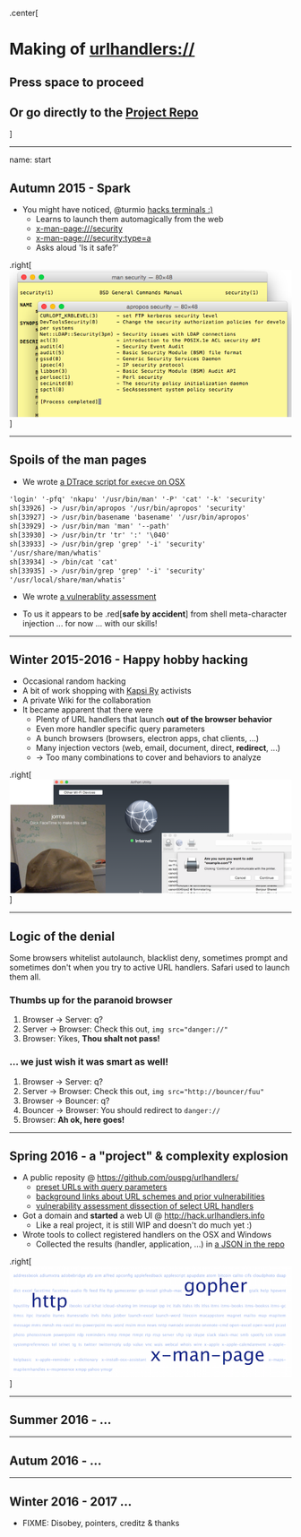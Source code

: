 <!-- markdownlint-disable MD026 MD041 -->

.center[

# Making of [urlhandlers://](#start)

## Press space to proceed

## Or go directly to the [Project Repo](https://github.com/ouspg/urlhandlers)

]

---

name: start

## Autumn 2015 - Spark

* You might have noticed, @turmio [hacks terminals :)](http://www.crashterminal.org)
  * Learns to launch them automagically from the web
  * [x-man-page:///security](x-man-page:///security)
  * [x-man-page:///security;type=a](x-man-page:///security;type=a)
  * Asks aloud 'Is it safe?'

.right[![Man security](img/manpages.png)]

---

## Spoils of the man pages

* We wrote [a DTrace script for `execve` on OSX](https://github.com/ouspg/urlhandlers/blob/master/osx/execve.d)

<!-- markdownlint-disable MD013 -->

```console
'login' '-pfq' 'nkapu' '/usr/bin/man' '-P' 'cat' '-k' 'security'
sh[33926] -> /usr/bin/apropos '/usr/bin/apropos' 'security'
sh[33927] -> /usr/bin/basename 'basename' '/usr/bin/apropos'
sh[33929] -> /usr/bin/man 'man' '--path'
sh[33930] -> /usr/bin/tr 'tr' ':' '\040'
sh[33933] -> /usr/bin/grep 'grep' '-i' 'security' '/usr/share/man/whatis'
sh[33934] -> /bin/cat 'cat'
sh[33935] -> /usr/bin/grep 'grep' '-i' 'security' '/usr/local/share/man/whatis'
```

<!-- markdownlint-enable MD013 -->

* We wrote [a vulnerablity assessment](https://github.com/ouspg/urlhandlers/blob/master/cases/x-man-page.md)

* To us it appears to be .red[**safe by accident**]
  from shell meta-character injection ... for now ... with our skills!

---

## Winter 2015-2016 - Happy hobby hacking

* Occasional random hacking
* A bit of work shopping with [Kapsi Ry](https://www.kapsi.fi) activists
* A private Wiki for the collaboration
* It became apparent that there were
  * Plenty of URL handlers that launch **out of the browser behavior**
  * Even more handler specific query parameters
  * A bunch browsers (browsers, electron apps, chat clients, ...)
  * Many injection vectors (web, email, document, direct, **redirect**, ...)
  * -> Too many combinations to cover and behaviors to analyze

.right[![Handlers to Devices](img/devices.png)]

---

## Logic of the denial

Some browsers whitelist autolaunch, blacklist deny, sometimes prompt
and sometimes don't when you try to active URL handlers. Safari used
to launch them all.

### Thumbs up for the paranoid browser

1. Browser -> Server: q?
1. Server -> Browser: Check this out, `img src="danger://"`
1. Browser: Yikes, **Thou shalt not pass!**

### ... we just wish it was smart as well!

1. Browser -> Server: q?
1. Server -> Browser: Check this out, `img src="http://bouncer/fuu"`
1. Browser -> Bouncer: q?
1. Bouncer -> Browser: You should redirect to `danger://`
1. Browser: **Ah ok, here goes!**

---

## Spring 2016 - a "project" &  complexity explosion

* A public reposity @ <https://github.com/ouspg/urlhandlers/>
  * [preset URLs with query parameters](https://github.com/ouspg/urlhandlers/blob/master/web/db/handlerpresets.json)
  * [background links about URL schemes and prior vulnerabilities](https://github.com/ouspg/urlhandlers/blob/master/web/db/handlerurls.json)
  * [vulnerability assessment dissection of select URL handlers](https://github.com/ouspg/urlhandlers/tree/master/cases)
* Got a domain and **started** a web UI @ <http://hack.urlhandlers.info>
  * Like a real project, it is still WIP and doesn't do much yet :)
* Wrote tools to collect registered handlers on the OSX and Windows
  * Collected the results (handler, application, ...) in [a JSON in the repo](https://github.com/ouspg/urlhandlers/blob/master/web/db/handlerinfo.json)

.right[![Plenty of Handlers](img/handlers.png)]

---

## Summer 2016 - ...

---

## Autum 2016 - ...

---

## Winter 2016 - 2017 ...

* FIXME: Disobey, pointers, creditz & thanks
